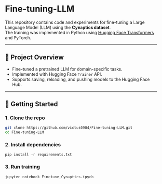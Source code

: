# Fine-tuning-LLM
This repository contains code and experiments for fine-tuning a Large Language Model (LLM) using the **Cynaptics dataset**.  
The training was implemented in Python using [Hugging Face Transformers](https://huggingface.co/transformers/) and PyTorch.

---

## 📌 Project Overview
- Fine-tuned a pretrained LLM for domain-specific tasks.
- Implemented with Hugging Face `Trainer` API.
- Supports saving, reloading, and pushing models to the Hugging Face Hub.

---

## 🚀 Getting Started

### 1. Clone the repo
```bash
git clone https://github.com/victus0904/Fine-tuning-LLM.git
cd Fine-tuning-LLM
```
### 2. Install dependencies
```
pip install -r requirements.txt
```
### 3. Run training
```
jupyter notebook Finetune_Cynaptics.ipynb
```
